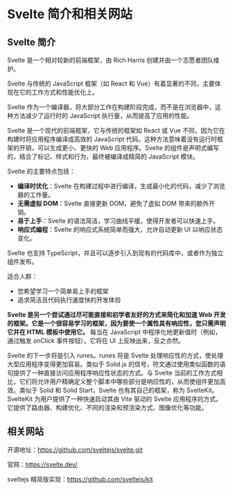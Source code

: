 # Svelte 简介和相关网站

## Svelte 简介

Svelte 是一个相对较新的前端框架，由 Rich Harris 创建并由一个志愿者团队维护。

Svelte 与传统的 JavaScript 框架（如 React 和 Vue）有着显著的不同，主要体现在它的工作方式和性能优化上。

Svelte 作为一个编译器，将大部分工作在构建阶段完成，而不是在浏览器中，这种方法减少了运行时的 JavaScript 执行量，从而提高了应用的性能。

Svelte 是一个现代的前端框架，它与传统的框架如 React 或 Vue 不同，因为它在构建时将应用程序编译成高效的 JavaScript 代码。这种方法意味着没有运行时框架的开销，可以生成更小、更快的 Web 应用程序。Svelte 的组件是声明式编写的，结合了标记、样式和行为，最终被编译成精简的 JavaScript 模块。

Svelte 的主要特点包括：

- **编译时优化**：Svelte 在构建过程中进行编译，生成最小化的代码，减少了浏览器的工作量。
- **无需虚拟 DOM**：Svelte 直接更新 DOM，避免了虚拟 DOM 带来的额外开销。
- **易于上手**：Svelte 的语法简洁，学习曲线平缓，使得开发者可以快速上手。
- **响应式编程**：Svelte 的响应式系统简单而强大，允许自动更新 UI 以响应状态变化。

Svelte 也支持 TypeScript，并且可以逐步引入到现有的代码库中，或者作为独立组件发布。

适合人群：

- 您希望学习一个简单易上手的框架
- 追求简洁且代码执行速度快的开发体验

**Svelte 是另一个尝试通过尽可能直接和初学者友好的方式来简化和加速 Web 开发的框架。它是一个很容易学习的框架，因为要使一个属性具有响应性，您只需声明它并在 HTML 模板中使用它。** 每当在 JavaScript 中程序化地更新值时（例如，通过触发 onClick 事件按钮），它将在 UI 上反映出来，反之亦然。

Svelte 的下一步将是引入 runes。runes 将是 Svelte 处理响应性的方式，使处理大型应用程序变得更加容易。类似于 Solid.js 的信号，符文通过使用类似函数的语句提供了一种直接访问应用程序响应性状态的方式。与 Svelte 当前的工作方式相比，它们将允许用户精确定义整个脚本中哪些部分是响应性的，从而使组件更加高效。类似于 Solid 和 Solid Start，Svelte 也有其自己的框架，称为 SvelteKit。SvelteKit 为用户提供了一种快速启动其由 Vite 驱动的 Svelte 应用程序的方式。它提供了路由器、构建优化、不同的渲染和预渲染方式、图像优化等功能。

## 相关网站

开源地址：https://github.com/sveltejs/svelte.git

官网：https://svelte.dev/

sveltejs 精简版实现：https://github.com/sveltejs/kit

